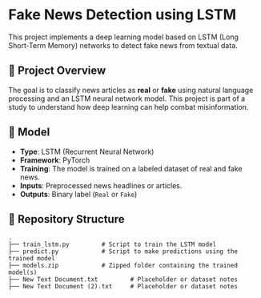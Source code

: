 # Fake News Detection using LSTM

This project implements a deep learning model based on LSTM (Long Short-Term Memory) networks to detect fake news from textual data.

## 📌 Project Overview

The goal is to classify news articles as **real** or **fake** using natural language processing and an LSTM neural network model. This project is part of a study to understand how deep learning can help combat misinformation.

## 🧠 Model

- **Type**: LSTM (Recurrent Neural Network)
- **Framework**: PyTorch
- **Training**: The model is trained on a labeled dataset of real and fake news.
- **Inputs**: Preprocessed news headlines or articles.
- **Outputs**: Binary label (`Real` or `Fake`)

## 📁 Repository Structure

```text
.
├── train_lstm.py         # Script to train the LSTM model
├── predict.py            # Script to make predictions using the trained model
├── models.zip            # Zipped folder containing the trained model(s)
├── New Text Document.txt         # Placeholder or dataset notes
├── New Text Document (2).txt     # Placeholder or dataset notes
